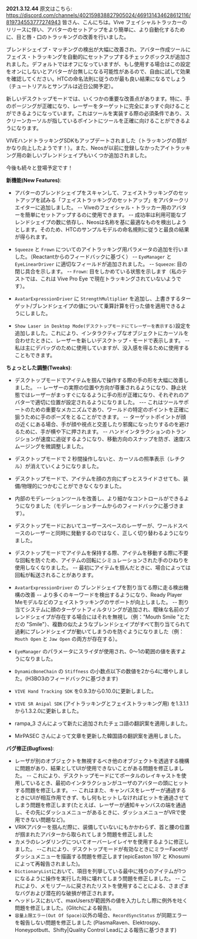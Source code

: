 **2021.3.12.44**
原文はこちら: https://discord.com/channels/402159838827905024/469131434628612116/819734553777274943
皆さん、こんにちは。Vive フェイシャルトラッカーのリリースに伴い、アバターのセットアップをより簡単に、より自動化するために、目と唇・口のトラッキングの改善を行いました。

ブレンドシェイプ・マッチングの検出が大幅に改善され、アバター作成ツールにフェイス・トラッキングを自動的にセットアップするチェックボックスが追加されました。デフォルトではオフになっていますが、もし使用する場合はこの設定をオンにしないとアバターが台無しになる可能性があるので、自由に試して効果を確認してください。HTCの命名法則に従うのが最も良い結果になるでしょう（チュートリアルとサンプルは近日公開予定）。

新しいデスクトップモードでは、いくつかの重要な改善点があります。特に、手のポージングが正確になり、レーザーをターゲットに完全にまっすぐ向けることができるようになっています。これはツールを実装する際の必須条件であり、スクリーンカーソルが指しているポイントにツールを正確に向けることができるようになります。

VIVEハンドトラッキングSDKもアップデートされました（トラッキングの質がかなり向上したようです！）。また、Neosが以前に登録しなかったアイトラッキング用の新しいブレンドシェイプもいくつか追加されました。

今後も続々と登場予定です！

**新機能(New Features)**:
- アバターのブレンドシェイプをスキャンして、フェイストラッキングのセットアップを試みる「フェイストラッキングのセットアップ」をアバタークリエイターに追加しました。
-- Viveのフェイシャル・トラッカー用のアバターを簡単にセットアップするのに使用できます。
-- 成功率は利用可能なブレンドシェイプの数に依存し、Neosは名称を基に最適なものを検出しようとします。そのため、HTCのサンプルモデルの命名規則に従うと最良の結果が得られます。

- `Squeeze` と `Frown` についてのアイトラッキング用パラメータの追加を行いました。（Reactantからのフィードバックに基づく）
-- `EyeManager` と `EyeLinearDriver` に適切なフィールドが追加されました。
-- `Squeeze`: 目の閉じ具合を示します。
-- `Frown`: 目をしかめている状態を示します（私のテストでは、これは Vive Pro Eye で現在トラッキングされていないようです）。
- `AvatarExpressionDriver` に `StrengthMultiplier` を追加し、上書きするターゲット/ブレンドシェイプの値について乗算計算を行った値を適用できるようにしました。
- `Show Laser in Desktop Mode(デスクトップモードにてレーザーを表示する)`設定を追加しました。これにより、インタラクティブなオブジェクトにカーソルを合わせたときに、レーザーを新しいデスクトップ・モードで表示します。
-- 私は主にデバッグのために使用していますが、没入感を得るために使用することもできます。

**ちょっとした調整(Tweaks)**:
- デスクトップモードでアイテムを掴んで操作する際の手の形を大幅に改善しました。
-- レーザーの実際の位置や方向が尊重されるようになり、静止状態ではレーザーがまっすぐになるように手の形が正確になり、それぞれのアバターで適切に位置が設定されるようになりました。
--- これはツールサポートのための重要なメカニズムであり、ワールドの特定のポイントを正確に狙うために手のポーズをとることができます。
-- ターゲットポイントが顔の近くにある場合、手が顔や視点と交差したり邪魔になったりするのを避けるために、手が横や下に押されます。
-- ハンドインタラクションのトランジションが速度に追従するようになり、移動方向のスナップを防ぎ、速度/スムージングを微調整しました。
- デスクトップモードで 2 秒間操作しないと、カーソルの照準表示（レチクル）が消えていくようになりました。

- デスクトップモードで、アイテムを顔の方向にずっとスライドさせても、装備/物理的につかむことができなくなりました。
- 内部のモデレーションツールを改善し、より細かなコントロールができるようになりました（モデレーションチームからのフィードバックに基づきます）。
- デスクトップモードにおいてユーザースペースのレーザーが、ワールドスペースのレーザーと同時に発動するのではなく、正しく切り替わるようになりました。
- デスクトップモードでアイテムを保持する際、アイテムを移動する際に不要な回転を防ぐため、アイテムの回転にシミュレーションされた手のひねりを使用しなくなりました。
-- 最初にアイテムを掴んだときに、場合によっては回転が転送されることがあります。
- `AvatarExpressionDriver` の ブレンドシェイプを割り当てる際に走る検出機構の改善
-- より多くのキーワードを検出するようになり、Ready Player Meモデルなどのフェイストラッキングのサポートが向上しました。
-- 割り当てシステムに顔のターゲットフィルタリングが追加され、曖昧な名前のブレンドシェイプが存在する場合にはそれを無視し（例："Mouth Smile "とただの "Smile"）、複数の似たようなブレンドシェイプがすべて割り当てられて過剰にブレンドシェイプが動いてしまうのを防ぐようになりました（例：`Mouth Open` と `Jaw Open` の両方が存在する）。
- `EyeManager` のパラメータにスライダが使用され、0～1の範囲の値を表すようになりました。
- `DynamicBoneChain` の `Stiffness` の小数点以下の数値を2から4に増やしました。(H3BO3のフィードバックに基づきます)

- `VIVE Hand Tracking SDK` を0.9.3から0.10.0に更新しました。
- `VIVE SR Anipal SDK` (アイトラッキングとフェイストラッキング用) を1.3.1.1から1.3.2.0に更新しました。

- rampa_3 さんによって新たに追加されたチェコ語の翻訳案を適用しました。
- MirPASEC さんによって文章を更新した韓国語の翻訳案を適用しました。

**バグ修正(Bugfixes)**:
- レーザが別のオブジェクトを無視するべき他のオブジェクトを透過する機構に問題があり、結果としてUIが使用できないことがある問題を修正しました。
-- これにより、デスクトップモードにてポータルのレイキャストを使用しているとき、最初のインタラクションがユーザのアバターの頭にヒットする問題を修正します。
-- これはまた、キャンバスをレーザーが通過するときにUIが相互作用できず、もし何もヒットしなければヒットを通過させてしまう問題を修正します(たとえば、レーザーが通知キャンバスの端を通過し、その先にダッシュメニューがあるときに、ダッシュメニューがVRで使用できない問題など)。
- VRIKアバターを掴んだ際に、装備していないにもかかわらず、首と腰の位置が掴まれたアバターから取られてしまう問題を修正しました
- カメラのレンダリングについてオーバーレイレイヤを使用するように修正しました。
--これにより、デスクトップモードが有効なときにミラーFacetがダッシュメニューを描画する問題を修正します(epicEaston 197 と Khosumiによって再報告されました)。
- `DictionaryList`において、項目を列挙している最中に残りのアイテムが1つになるように操作を実行した時に壊れてしまう問題を修正しました。
-- これにより、メモリプールに戻されたリストを使用することによる、さまざまなバグおよび潜在的な破損が修正されます。
- ヘッドレスにおいて、maxUsersが範囲外の値を入力したし際に例外を吐く問題を修正しました。(Glitchによる報告)。
- `容量上限エラー(Out Of Space)`以外の場合、`RecordSyncStatus` が同期エラーを報告しない問題を修正しました (PlasmaRaven、Elektrospy、Honeypotbutt、Shifty|Quality Control Leadによる報告に基づきます)
